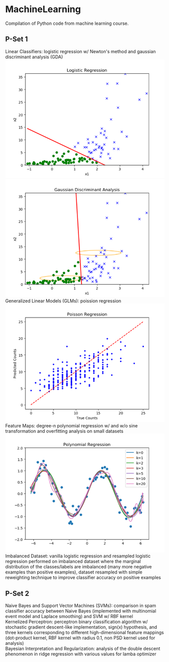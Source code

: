 # MachineLearning
Compilation of Python code from machine learning course.

P-Set 1
--------
Linear Classifiers: logistic regression w/ Newton's method and gaussian
    discriminant analysis (GDA)\
    ![Logistic Regression](pset1/graphs/logreg1.png) \
    ![GDA](pset1/graphs/gda1.png) \
Generalized Linear Models (GLMs): poission regression\
    ![Poisson Regression](pset1/graphs/poisson.png) \
Feature Maps: degree-n polynomial regression w/ and w/o sine transformation
    and overfitting analysis on small datasets\
    ![Polynomial Regression](pset1/graphs/polyreg3.png) \
Imbalanced Dataset: vanilla logistic regression and resampled logistic regression
    performed on imbalanced dataset where the marginal distribution of the
    classes/labels are imbalanced (many more negative examples than positive
    examples), dataset resampled with simple reweighting technique to improve
    classifier accuracy on positive examples
                  
P-Set 2
--------
Naive Bayes and Support Vector Machines (SVMs): comparison in spam classifier
    accuracy between Naive Bayes (implemented with multinomial event model and
    Laplace smoothing) and SVM w/ RBF kernel\
Kernelized Perceptron: perceptron binary classification algorithm w/ stochastic
    gradient descent-like implementation, sign(x) hypothesis, and three kernels
    corresponding to different high-dimensional feature mappings (dot-product
    kernel, RBF kernel with radius 0.1, non PSD kernel used for analysis)\
Bayesian Interpretation and Regularization: analysis of the double descent
    phenomenon in ridge regression with various values for lamba optimizer
